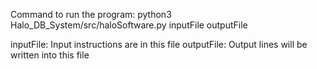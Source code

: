 Command to run the program:
python3 Halo_DB_System/src/haloSoftware.py inputFile outputFile

inputFile: Input instructions are in this file
outputFile: Output lines will be written into this file
